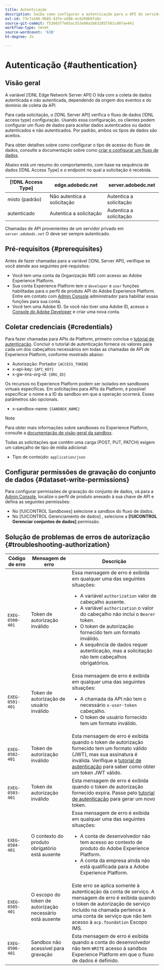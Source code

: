 ```yaml
---
title: Autenticação
description: Saiba como configurar a autenticação para a API do servidor de rede de borda do Adobe Experience Platform.
exl-id: 73c7a186-9b85-43fe-a586-4c6260b6fa8c
source-git-commit: f52603f7e65ac553e00a2b632857561cd07ae441
workflow-type: tm+mt
source-wordcount: '638'
ht-degree: 2%

---
```


# Autenticação {#authentication}

## Visão geral

A variável [!DNL Edge Network Server API] O lida com a coleta de dados autenticada e não autenticada, dependendo da origem dos eventos e do domínio de coleta da API.

Para cada solicitação, o [!DNL Server API] verifica o fluxo de dados [!DNL access type] configuração. Usando essa configuração, os clientes podem configurar um fluxo de dados para aceitar dados autenticados ou dados autenticados e não autenticados. Por padrão, ambos os tipos de dados são aceitos.

Para obter detalhes sobre como configurar o tipo de acesso do fluxo de dados, consulte a documentação sobre como [criar e configurar um fluxo de dados](../edge/datastreams/overview.md#create).

Abaixo está um resumo do comportamento, com base na sequência de dados [!DNL Access Type] e o endpoint no qual a solicitação é recebida.

| [!DNL Access Type] | edge.adobedc.net | server.adobedc.net |
|-----------------|-------------------------------|-----------------------|
| misto (padrão) | Não autentica a solicitação | Autentica a solicitação |
| autenticado | Autentica a solicitação | Autentica a solicitação |

Chamadas de API provenientes de um servidor privado em `server.adobedc.net` O deve ser sempre autenticado.

## Pré-requisitos {#prerequisites}

Antes de fazer chamadas para a variável [!DNL Server API], verifique se você atende aos seguintes pré-requisitos:

* Você tem uma conta da Organização IMS com acesso ao Adobe Experience Platform.
* Sua conta Experience Platform tem o `developer` e `user` funções habilitadas para o perfil de produto API do Adobe Experience Platform. Entre em contato com [Admin Console](../access-control/home.md) administrador para habilitar essas funções para sua conta.
* Você tem uma Adobe ID. Se você não tiver uma Adobe ID, acesse o [Console do Adobe Developer](https://developer.adobe.com/console) e criar uma nova conta.

## Coletar credenciais {#credentials}

Para fazer chamadas para APIs da Platform, primeiro conclua o [tutorial de autenticação](../landing/api-authentication.md). Concluir o tutorial de autenticação fornece os valores para cada um dos cabeçalhos necessários em todas as chamadas de API de Experience Platform, conforme mostrado abaixo:

* Autorização: Portador `{ACCESS_TOKEN}`
* x-api-key: `{API_KEY}`
* x-gw-ims-org-id: `{ORG_ID}`

Os recursos no Experience Platform podem ser isolados em sandboxes virtuais específicas. Em solicitações para APIs da Platform, é possível especificar o nome e a ID da sandbox em que a operação ocorrerá. Esses parâmetros são opcionais.

* x-sandbox-name: `{SANDBOX_NAME}`

>[!NOTE]
>
>Para obter mais informações sobre sandboxes no Experience Platform, consulte a [documentação de visão geral da sandbox](../sandboxes/home.md).

Todas as solicitações que contêm uma carga (POST, PUT, PATCH) exigem um cabeçalho de tipo de mídia adicional:

* Tipo de conteúdo: `application/json`

## Configurar permissões de gravação do conjunto de dados {#dataset-write-permissions}

Para configurar permissões de gravação do conjunto de dados, vá para a [Admin Console](https://adminconsole.adobe.com), localize o perfil de produto anexado à sua chave de API e defina as seguintes permissões:

* No [!UICONTROL Sandboxes] selecione a sandbox do fluxo de dados.
* No [!UICONTROL Gerenciamento de dados] , selecione a **[!UICONTROL Gerenciar conjuntos de dados]** permissão.

## Solução de problemas de erros de autorização {#troubleshooting-authorization}

| Código de erro | Mensagem de erro | Descrição |
| --- | --- | --- |
| `EXEG-0500-401` | Token de autorização inválido | Essa mensagem de erro é exibida em qualquer uma das seguintes situações:  <ul><li>A variável `authorization` valor de cabeçalho ausente.</li><li>A variável `authorization` o valor do cabeçalho não inclui o `Bearer` token.</li><li>O token de autorização fornecido tem um formato inválido.</li><li>A sequência de dados requer autenticação, mas a solicitação não tem cabeçalhos obrigatórios.</li></ul> |
| `EXEG-0501-401` | Token de autorização de usuário inválido | Essa mensagem de erro é exibida em qualquer uma das seguintes situações: <ul><li>A chamada da API não tem o necessário `x-user-token` cabeçalho.</li><li>O token de usuário fornecido tem um formato inválido.</li></ul> |
| `EXEG-0502-401` | Token de autorização inválido | Esta mensagem de erro é exibida quando o token de autorização fornecido tem um formato válido (JWT), mas sua assinatura é inválida. Verifique a [tutorial de autenticação](../landing/api-authentication.md) para saber como obter um token JWT válido. |
| `EXEG-0503-401` | Token de autorização inválido | Esta mensagem de erro é exibida quando o token de autorização fornecido expira. Passe pelo [tutorial de autenticação](../landing/api-authentication.md) para gerar um novo token. |
| `EXEG-0504-401` | O contexto do produto obrigatório está ausente | Essa mensagem de erro é exibida em qualquer uma das seguintes situações:  <ul><li>A conta de desenvolvedor não tem acesso ao contexto de produto do Adobe Experience Platform.</li><li>A conta da empresa ainda não está qualificada para a Adobe Experience Platform.</li></ul> |
| `EXEG-0505-401` | O escopo do token de autorização necessário está ausente | Este erro se aplica somente à autenticação da conta de serviço. A mensagem de erro é exibida quando o token de autorização de serviço incluído na chamada pertence a uma conta de serviço que não tem acesso à `acp.foundation` Escopo IMS. |
| `EXEG-0506-401` | Sandbox não acessível para gravação | Esta mensagem de erro é exibida quando a conta do desenvolvedor não tem `WRITE` acesso à sandbox Experience Platform em que o fluxo de dados é definido. |
